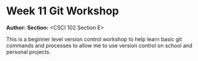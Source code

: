 # Week 11 Git Workshop
**Author:** <Maxim Alvarado>
**Section:** <CSCI 102 Section E>

This is a beginner level version control workshop to help learn basic git commands and processes to allow me to use version control on school and personal projects.